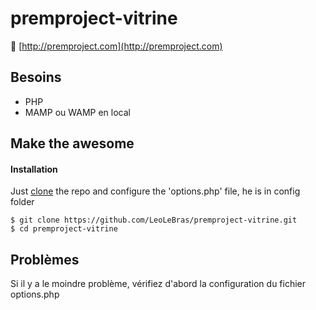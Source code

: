 # premproject-vitrine
 🚀 [http://premproject.com](http://premproject.com)

## Besoins
- PHP
- MAMP ou WAMP en local

## Make the awesome

#### Installation
Just [clone](github-windows://openRepo/https://github.com/LeoLeBras/monolytics-client.git) the repo
and configure the 'options.php' file, he is in config folder
```shell
$ git clone https://github.com/LeoLeBras/premproject-vitrine.git
$ cd premproject-vitrine
```

## Problèmes
Si il y a le moindre problème, vérifiez d'abord la configuration du fichier options.php
